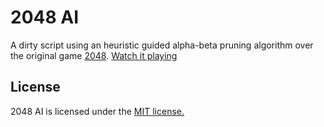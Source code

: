# 2048 AI
A dirty script using an heuristic guided alpha-beta pruning algorithm over the original game [2048](https://github.com/gabrielecirulli/2048).
[Watch it playing](https://guillermogotre.github.io/2048AI/)


## License
2048 AI is licensed under the [MIT license.](https://github.com/gabrielecirulli/2048/blob/master/LICENSE.txt)

